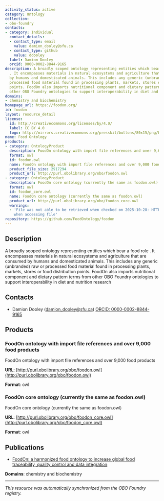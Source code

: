 ```yaml
---
activity_status: active
category: Ontology
collection:
- obo-foundry
contacts:
- category: Individual
  contact_details:
  - contact_type: email
    value: damion_dooley@sfu.ca
  - contact_type: github
    value: ddooley
  label: Damion Dooley
  orcid: 0000-0002-8844-9165
description: A broadly scoped ontology representing entities which bear a  food role
  . It encompasses materials in natural ecosystems and agriculture that are consumed
  by humans and domesticated animals. This includes any generic (unbranded) raw or
  processed food material found in processing plants, markets, stores or food distribution
  points. FoodOn also imports nutritional component and dietary pattern terms from
  other OBO Foundry ontologies to support interoperability in diet and nutrition research
domains:
- chemistry and biochemistry
homepage_url: https://foodon.org/
id: foodon
layout: resource_detail
license:
  id: http://creativecommons.org/licenses/by/4.0/
  label: CC BY 4.0
  logo: http://mirrors.creativecommons.org/presskit/buttons/80x15/png/by.png
name: Food Ontology
products:
- category: OntologyProduct
  description: FoodOn ontology with import file references and over 9,000 food products
  format: owl
  id: foodon.owl
  name: FoodOn ontology with import file references and over 9,000 food products
  product_file_size: 2917294
  product_url: http://purl.obolibrary.org/obo/foodon.owl
- category: OntologyProduct
  description: FoodOn core ontology (currently the same as foodon.owl)
  format: owl
  id: foodon_core.owl
  name: FoodOn core ontology (currently the same as foodon.owl)
  product_url: http://purl.obolibrary.org/obo/foodon_core.owl
  warnings:
  - 'File was not able to be retrieved when checked on 2025-10-28: HTTP 404 error
    when accessing file'
repository: https://github.com/FoodOntology/foodon
---
```

## Description

A broadly scoped ontology representing entities which bear a  food role . It encompasses materials in natural ecosystems and agriculture that are consumed by humans and domesticated animals. This includes any generic (unbranded) raw or processed food material found in processing plants, markets, stores or food distribution points. FoodOn also imports nutritional component and dietary pattern terms from other OBO Foundry ontologies to support interoperability in diet and nutrition research

## Contacts

- Damion Dooley (damion_dooley@sfu.ca) [ORCID: 0000-0002-8844-9165](https://orcid.org/0000-0002-8844-9165)

## Products

### FoodOn ontology with import file references and over 9,000 food products

FoodOn ontology with import file references and over 9,000 food products

**URL**: [http://purl.obolibrary.org/obo/foodon.owl](http://purl.obolibrary.org/obo/foodon.owl)

**Format**: owl

### FoodOn core ontology (currently the same as foodon.owl)

FoodOn core ontology (currently the same as foodon.owl)

**URL**: [http://purl.obolibrary.org/obo/foodon_core.owl](http://purl.obolibrary.org/obo/foodon_core.owl)

**Format**: owl

## Publications

- [FoodOn: a harmonized food ontology to increase global food traceability, quality control and data integration](https://www.ncbi.nlm.nih.gov/pubmed/31304272)

**Domains**: chemistry and biochemistry

---

*This resource was automatically synchronized from the OBO Foundry registry.*